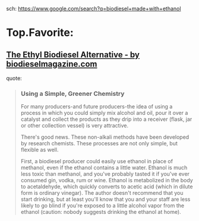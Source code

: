 sch: https://www.google.com/search?q=biodiesel+made+with+ethanol

# Top.Favorite:
## [The Ethyl Biodiesel Alternative - by biodieselmagazine.com](https://biodieselmagazine.com/articles/the-ethyl-biodiesel-alternative-500)
quote:
>### Using a Simple, Greener Chemistry
>For many producers-and future producers-the idea of using a process in which you could simply mix alcohol and oil, pour it over a catalyst and collect the products as they drip into a receiver (flask, jar or other collection vessel) is very attractive.
>
>There's good news. These non-alkali methods have been developed by research chemists. These processes are not only simple, but flexible as well.
>
>First, a biodiesel producer could easily use ethanol in place of methanol, even if the ethanol contains a little water. Ethanol is much less toxic than methanol, and you've probably tasted it if you've ever consumed gin, vodka, rum or wine. Ethanol is metabolized in the body to acetaldehyde, which quickly converts to acetic acid (which in dilute form is ordinary vinegar). The author doesn't recommend that you start drinking, but at least you'll know that you and your staff are less likely to go blind if you're exposed to a little alcohol vapor from the ethanol (caution: nobody suggests drinking the ethanol at home).
